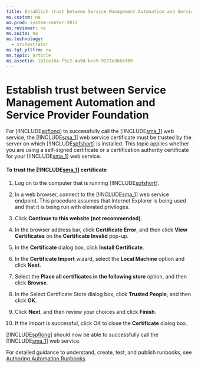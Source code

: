 ```yaml
---
title: Establish trust between Service Management Automation and Service Provider Foundation
ms.custom: na
ms.prod: system-center-2012
ms.reviewer: na
ms.suite: na
ms.technology: 
  - orchestrator
ms.tgt_pltfrm: na
ms.topic: article
ms.assetid: 1b1ce164-f5c2-4a94-bce9-9271e3666f89
---
```

# Establish trust between Service Management Automation and Service Provider Foundation
For [!INCLUDE[spflong](Token/spflong_md.md)] to successfully call the [!INCLUDE[sma_1](Token/sma_1_md.md)] web service, the [!INCLUDE[sma_1](Token/sma_1_md.md)] web service certificate must be trusted by the server on which [!INCLUDE[spfshort](Token/spfshort_md.md)] is installed. This topic applies whether you are using a self\-signed certificate or a certification authority certificate for your [!INCLUDE[sma_1](Token/sma_1_md.md)] web service.

#### To trust the [!INCLUDE[sma_1](Token/sma_1_md.md)] certificate

1.  Log on to the computer that is running [!INCLUDE[spfshort](Token/spfshort_md.md)].

2.  In a web browser, connect to the [!INCLUDE[sma_1](Token/sma_1_md.md)] web service endpoint. This procedure assumes that Internet Explorer is being used and that it is being run with elevated privileges.

3.  Click **Continue to this website \(not recommended\)**.

4.  In the browser address bar, click **Certificate Error**, and then click **View Certificates** on the **Certificate Invalid** pop\-up.

5.  In the **Certificate** dialog box, click **Install Certificate**.

6.  In the **Certificate Import** wizard, select the **Local Machine** option and click **Next**.

7.  Select the **Place all certificates in the following store** option, and then click **Browse**.

8.  In the Select Certificate Store dialog box, click **Trusted People**, and then click **OK**.

9. Click **Next**, and then review your choices and click **Finish**.

10. If the import is successful, click OK to close the **Certificate** dialog box.

[!INCLUDE[spflong](Token/spflong_md.md)] should now be able to successfully call the [!INCLUDE[sma_1](Token/sma_1_md.md)] web service.

For detailed guidance to understand, create, test, and publish runbooks, see [Authoring Automation Runbooks](Authoring-Automation-Runbooks.md).


